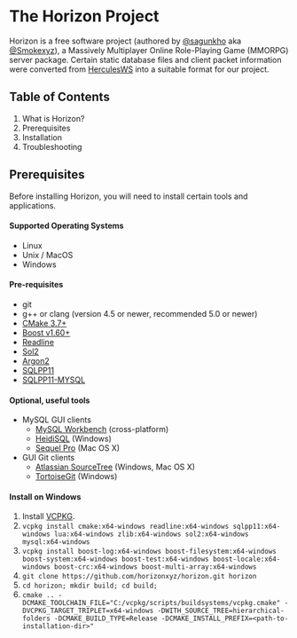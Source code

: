 

# The Horizon Project
Horizon is a free software project (authored by [@sagunkho](https://gitlab.com/sagunkho) aka [@Smokexyz](https://gitlab.com/Smokexyz)), a Massively Multiplayer Online Role-Playing Game (MMORPG) server package. Certain static database files and client packet information were converted from [HerculesWS](https://github.com/HerculesWS/Hercules) into a suitable format for our project.

Table of Contents
---------
1. What is Horizon?
2. Prerequisites
3. Installation
4. Troubleshooting

Prerequisites
-------------
Before installing Horizon, you will need to install certain tools and applications.

#### Supported Operating Systems
- Linux
- Unix / MacOS
- Windows

#### Pre-requisites
  - git
  - g++ or clang (version 4.5 or newer, recommended 5.0 or newer)
  - [CMake 3.7+](https://cmake.org/)
  - [Boost v1.60+](https://www.boost.org/)
  - [Readline](https://tiswww.case.edu/php/chet/readline/rltop.html)
  - [Sol2](https://github.com/ThePhD/sol2)
  - [Argon2](https://github.com/P-H-C/phc-winner-argon2)
  - [SQLPP11](https://github.com/rbock/sqlpp11) 
  - [SQLPP11-MYSQL](https://github.com/rbock/sqlpp11-connector-mysql)

#### Optional, useful tools
  - MySQL GUI clients
    - [MySQL Workbench](http://www.mysql.com/downloads/workbench/) (cross-platform)
    - [HeidiSQL](http://www.heidisql.com/) (Windows)
    - [Sequel Pro](http://www.sequelpro.com/) (Mac OS X)
  - GUI Git clients
    - [Atlassian SourceTree](https://www.sourcetreeapp.com/) (Windows, Mac OS X)
    - [TortoiseGit](https://tortoisegit.org/) (Windows)

#### Install on Windows
1. Install [VCPKG](https://vcpkg.io/en/index.html).
2. `vcpkg install cmake:x64-windows readline:x64-windows sqlpp11:x64-windows lua:x64-windows zlib:x64-windows sol2:x64-windows mysql:x64-windows`
3. `vcpkg install boost-log:x64-windows boost-filesystem:x64-windows boost-system:x64-windows boost-test:x64-windows boost-locale:x64-windows boost-crc:x64-windows boost-multi-array:x64-windows`
4. `git clone https://github.com/horizonxyz/horizon.git horizon`
5. `cd horizon; mkdir build; cd build;`
6. `cmake .. -DCMAKE_TOOLCHAIN_FILE="C:/vcpkg/scripts/buildsystems/vcpkg.cmake" -DVCPKG_TARGET_TRIPLET=x64-windows -DWITH_SOURCE_TREE=hierarchical-folders -DCMAKE_BUILD_TYPE=Release -DCMAKE_INSTALL_PREFIX=<path-to-installation-dir>"`
